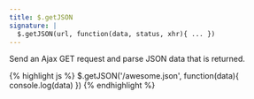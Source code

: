 ```yaml
---
title: $.getJSON
signature: |
  $.getJSON(url, function(data, status, xhr){ ... })
---
```


Send an Ajax GET request and parse JSON data that is returned.

{% highlight js %}
$.getJSON('/awesome.json', function(data){
  console.log(data)
})
{% endhighlight %}